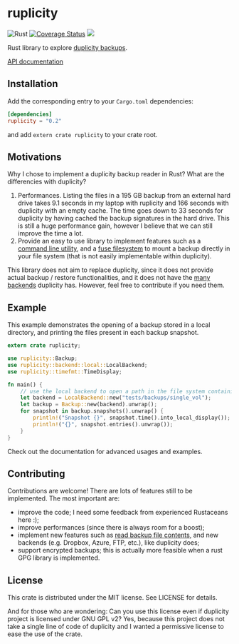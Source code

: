 # ruplicity
![Rust](https://github.com/mbrt/ruplicity/workflows/Rust/badge.svg)
[![Coverage Status](https://coveralls.io/repos/mbrt/ruplicity/badge.svg?branch=master&service=github)](https://coveralls.io/github/mbrt/ruplicity?branch=master)
[![](http://meritbadge.herokuapp.com/ruplicity)](https://crates.io/crates/ruplicity)

Rust library to explore [duplicity backups](http://duplicity.nongnu.org/).

[API documentation](http://mbrt.github.io/ruplicity)

## Installation

Add the corresponding entry to your `Cargo.toml` dependencies:

```toml
[dependencies]
ruplicity = "0.2"
```

and add `extern crate ruplicity` to your crate root.

## Motivations

Why I chose to implement a duplicity backup reader in Rust? What are the differencies with duplicity?

1. Performances. Listing the files in a 195 GB backup from an external hard drive takes 9.1 seconds in my laptop with ruplicity and 166 seconds with duplicity with an empty cache. The time goes down to 33 seconds for duplicity by having cached the backup signatures in the hard drive. This is still a huge performance gain, however I believe that we can still improve the time a lot.
2. Provide an easy to use library to implement features such as a [command line utility](https://github.com/mbrt/ruplicity-console), and a [fuse filesystem](https://github.com/mbrt/ruplicity-fuse) to mount a backup directly in your file system (that is not easily implementable within duplicity).

This library does not aim to replace duplicity, since it does not provide actual backup / restore functionalities, and it does not have the [many backends](http://duplicity.nongnu.org/duplicity.1.html) duplicity has. However, feel free to contribute if you need them.

## Example

This example demonstrates the opening of a backup stored in a local directory, and printing the files present in each backup snapshot.

```rust
extern crate ruplicity;

use ruplicity::Backup;
use ruplicity::backend::local::LocalBackend;
use ruplicity::timefmt::TimeDisplay;

fn main() {
    // use the local backend to open a path in the file system containing a backup
    let backend = LocalBackend::new("tests/backups/single_vol");
    let backup = Backup::new(backend).unwrap();
    for snapshot in backup.snapshots().unwrap() {
        println!("Snapshot {}", snapshot.time().into_local_display());
        println!("{}", snapshot.entries().unwrap());
    }
}
```

Check out the documentation for advanced usages and examples.

## Contributing

Contributions are welcome! There are lots of features still to be implemented. The most important are:

* improve the code; I need some feedback from experienced Rustaceans here :);
* improve performances (since there is always room for a boost);
* implement new features such as [read backup file contents](https://github.com/mbrt/ruplicity/issues/30), and new backends (e.g. Dropbox, Azure, FTP, etc.), like duplicity does;
* support encrypted backups; this is actually more feasible when a rust GPG library is implemented.

## License

This crate is distributed under the MIT license. See LICENSE for details.

And for those who are wondering: Can you use this license even if duplicity project is licensed under GNU GPL v2? Yes, because this project does not take a single line of code of duplicity and I wanted a permissive license to ease the use of the crate.
